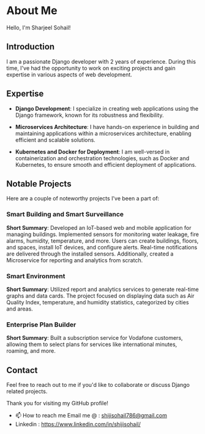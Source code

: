 # About Me

Hello, I'm Sharjeel Sohail!

## Introduction

I am a passionate Django developer with 2 years of experience. During this time, I've had the opportunity to work on exciting projects and gain expertise in various aspects of web development.

## Expertise

- **Django Development**: I specialize in creating web applications using the Django framework, known for its robustness and flexibility.

- **Microservices Architecture**: I have hands-on experience in building and maintaining applications within a microservices architecture, enabling efficient and scalable solutions.

- **Kubernetes and Docker for Deployment**: I am well-versed in containerization and orchestration technologies, such as Docker and Kubernetes, to ensure smooth and efficient deployment of applications.

## Notable Projects

Here are a couple of noteworthy projects I've been a part of:

### Smart Building and Smart Surveillance

**Short Summary**: Developed an IoT-based web and mobile application for managing buildings. Implemented sensors for monitoring water leakage, fire alarms, humidity, temperature, and more. Users can create buildings, floors, and spaces, install IoT devices, and configure alerts. Real-time notifications are delivered through the installed sensors. Additionally, created a Microservice for reporting and analytics from scratch.

### Smart Environment


**Short Summary**: Utilized report and analytics services to generate real-time graphs and data cards. The project focused on displaying data such as Air Quality Index, temperature, and humidity statistics, categorized by cities and areas.

### Enterprise Plan Builder

**Short Summary**: Built a subscription service for Vodafone customers, allowing them to select plans for services like international minutes, roaming, and more. 

## Contact

Feel free to reach out to me if you'd like to collaborate or discuss Django related projects. 

Thank you for visiting my GitHub profile!

- 📫 How to reach me
  Email me @ : shijisohail786@gmail.com
- Linkedin : https://www.linkedin.com/in/shijisohail/
